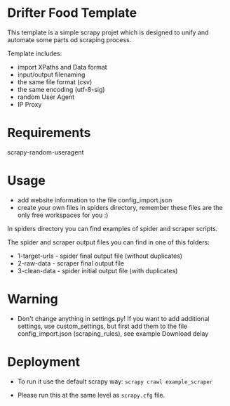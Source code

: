 # Drifter Food Template

This template is a simple scrapy projet which is designed to unify and automate some parts od scraping process.

Template includes:
- import XPaths and Data format
- input/output filenaming
- the same file format (csv)
- the same encoding (utf-8-sig)
- random User Agent
- IP Proxy


# Requirements

scrapy-random-useragent

# Usage

- add website information to the file config_import.json
- create your own files in spiders directory, remember these files are the only free workspaces for you :)

In spiders directory you can find examples of spider and scraper scripts.

The spider and scraper output files you can find in one of this folders:
- 1-target-urls - spider final output file (without duplicates)
- 2-raw-data - scraper final output file
- 3-clean-data - spider initial output file (with duplicates)


# Warning

- Don't change anything in settings.py! If you want to add additional settings, use custom_settings, but first add them to the file config_import.json (scraping_rules), see example Download delay

# Deployment

- To run it use the default scrapy way: `scrapy crawl example_scraper`

- Please run this at the same level as `scrapy.cfg` file.
